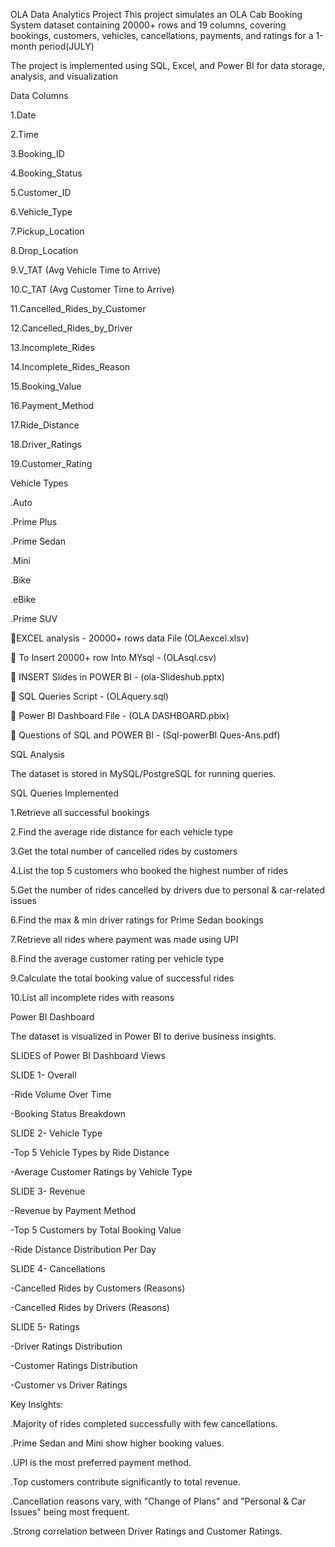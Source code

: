 OLA Data Analytics Project
This project simulates an OLA Cab Booking System dataset containing 20000+ rows and 19 columns, covering bookings, customers, vehicles, cancellations, payments, and ratings for a 1-month period(JULY) 

The project is implemented using SQL, Excel, and Power BI for data storage, analysis, and visualization


Data Columns

1.Date

2.Time

3.Booking_ID

4.Booking_Status

5.Customer_ID

6.Vehicle_Type

7.Pickup_Location

8.Drop_Location

9.V_TAT (Avg Vehicle Time to Arrive)

10.C_TAT (Avg Customer Time to Arrive)

11.Cancelled_Rides_by_Customer

12.Cancelled_Rides_by_Driver

13.Incomplete_Rides

14.Incomplete_Rides_Reason

15.Booking_Value

16.Payment_Method

17.Ride_Distance

18.Driver_Ratings

19.Customer_Rating



Vehicle Types

.Auto

.Prime Plus

.Prime Sedan

.Mini

.Bike

.eBike

.Prime SUV

📄EXCEL analysis - 20000+ rows data File (OLAexcel.xlsv)

📄 To Insert 20000+ row  Into MYsql - (OLAsql.csv)

📄 INSERT Slides in POWER BI - (ola-Slideshub.pptx)

📄 SQL Queries Script -  (OLAquery.sql)

📄  Power BI Dashboard File - (OLA DASHBOARD.pbix)

📄 Questions of SQL and POWER BI - (Sql-powerBI Ques-Ans.pdf)


 


SQL Analysis

The dataset is stored in MySQL/PostgreSQL for running queries.


SQL Queries Implemented

1.Retrieve all successful bookings

2.Find the average ride distance for each vehicle type

3.Get the total number of cancelled rides by customers

4.List the top 5 customers who booked the highest number of rides

5.Get the number of rides cancelled by drivers due to personal & car-related issues

6.Find the max & min driver ratings for Prime Sedan bookings

7.Retrieve all rides where payment was made using UPI

8.Find the average customer rating per vehicle type

9.Calculate the total booking value of successful rides

10.List all incomplete rides with reasons



 

 

 Power BI Dashboard

The dataset is visualized in Power BI to derive business insights.


SLIDES of Power BI Dashboard Views

SLIDE 1- Overall

-Ride Volume Over Time

-Booking Status Breakdown


SLIDE 2- Vehicle Type

-Top 5 Vehicle Types by Ride Distance

-Average Customer Ratings by Vehicle Type


SLIDE 3- Revenue

-Revenue by Payment Method

-Top 5 Customers by Total Booking Value

-Ride Distance Distribution Per Day


SLIDE 4- Cancellations

-Cancelled Rides by Customers (Reasons)

-Cancelled Rides by Drivers (Reasons)



SLIDE 5- Ratings

-Driver Ratings Distribution

-Customer Ratings Distribution

-Customer vs Driver Ratings




 

Key Insights:

.Majority of rides completed successfully with few cancellations.

.Prime Sedan and Mini show higher booking values.

.UPI is the most preferred payment method.

.Top customers contribute significantly to total revenue.

.Cancellation reasons vary, with "Change of Plans" and "Personal & Car Issues" being most frequent.

.Strong correlation between Driver Ratings and Customer Ratings.
